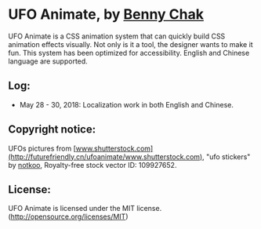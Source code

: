 # UFO Animate, by [Benny Chak](https://www.linkedin.com/in/bennychak)

UFO Animate is a CSS animation system that can quickly build CSS animation effects visually. Not only is it a tool, the designer wants to make it fun. This system has been optimized for accessibility. English and Chinese language are supported.

## Log:

- May 28 - 30, 2018:
  Localization work in both English and Chinese.

## Copyright notice:

UFOs pictures from [www.shutterstock.com](http://futurefriendly.cn/ufoanimate/www.shutterstock.com), "ufo stickers" by [notkoo](https://www.shutterstock.com/g/notkoo2008), Royalty-free stock vector ID: 109927652.

## License:

UFO Animate is licensed under the MIT license. (<http://opensource.org/licenses/MIT>)